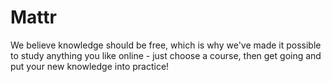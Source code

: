# Mattr
We believe knowledge should be free, which is why we've made it possible to study anything you like online - just choose a course, then get going and put your new knowledge into practice!
